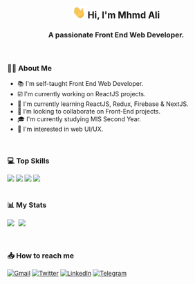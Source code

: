 <h2 align="center"><img src="./Hi.gif" width="30px"> Hi, I'm Mhmd Ali</h2>

<h3 align="center">A passionate Front End Web Developer.</h3>

<br>

### :man_technologist: About Me

- :books: I'm self-taught Front End Web Developer.
- :ballot_box_with_check: I'm currently working on ReactJS projects.
- :dart: I'm currently learning ReactJS, Redux, Firebase & NextJS.
- :eyes: I’m looking to collaborate on Front-End projects.
- :mortar_board: I'm currently studying MIS Second Year.
- :art: I'm interested in web UI/UX.

<br>

### :computer: Top Skills

<img width ='36px' src ='https://raw.githubusercontent.com/rahulbanerjee26/githubAboutMeGenerator/main/icons/html.svg'>
<img width ='36px' src ='https://raw.githubusercontent.com/rahulbanerjee26/githubAboutMeGenerator/main/icons/css.svg'>
<img width ='36px' src ='https://raw.githubusercontent.com/rahulbanerjee26/githubAboutMeGenerator/main/icons/javascript.svg'>
<img width ='36px' src ='https://raw.githubusercontent.com/rahulbanerjee26/githubAboutMeGenerator/main/icons/reactjs.svg'>

<br>
<br>

### :bar_chart: My Stats

<img src="https://github-readme-stats.vercel.app/api?username=mhmdali102&show_icons=true&locale=en" width="49%"><span style="display:inline-block;width:2%"></span><img src="https://github-readme-streak-stats.herokuapp.com/?user=mhmdali102&" width="49%">

<br>

### :inbox_tray: How to reach me

[![Gmail](https://img.shields.io/badge/Gmail-D14836?style=for-the-badge&logo=gmail&logoColor=white)](mailto:mhmdalihsen102@gmail.com)
[![Twitter](https://img.shields.io/badge/Twitter-1DA1F2?style=for-the-badge&logo=twitter&logoColor=white)](https://twitter.com/MhmdAliHsen)
[![LinkedIn](https://img.shields.io/badge/LinkedIn-0077B5?style=for-the-badge&logo=linkedin&logoColor=white)](https://www.linkedin.com/in/mhmd-ali-hsen-66b0671b7/)
[![Telegram](https://img.shields.io/badge/Telegram-2CA5E0?style=for-the-badge&logo=telegram&logoColor=white&bgColor=black)](https://t.me/mhmdalihsen)
